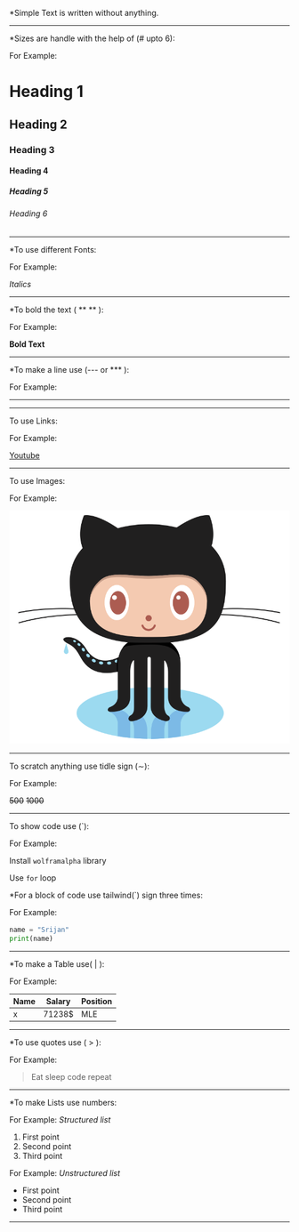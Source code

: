*Simple Text is written without anything.

***

*Sizes are handle with the help of (# upto 6):

For Example:
# Heading 1
## Heading 2
### Heading 3
#### Heading 4
##### Heading 5
###### Heading 6

***

*To use different Fonts:

For Example:

_Italics_

***

*To bold the text ( ** ** ):

For Example:

**Bold Text**

***

*To make a line use (--- or *** ):

For Example:

---

***


To use Links:

For Example:

[Youtube](https://www.youtube.com/ "Youtube")


***
To use Images:

For Example:

![Images](Github.png "Github")

***

To scratch anything use tidle sign (∼): 

For Example:

~~500~~ 
~~1000~~

***

To show code use (`):

For Example:

Install `wolframalpha` library

Use `for` loop

*For a block of code use tailwind(`) sign three times:

For Example:

```python
name = "Srijan"
print(name)
```

***

*To make a Table use( | ):

For Example:

|Name |Salary |Position |
|--- |--- |--- |
|x   |71238$| MLE|

***

*To use quotes use ( > ):

For Example:

>Eat sleep code repeat

***

*To make Lists use numbers:

For Example: _Structured list_

1. First point
2. Second point
3. Third point

For Example: _Unstructured list_

* First point
* Second point
* Third point

***